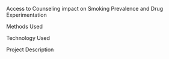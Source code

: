 Access to Counseling impact on Smoking Prevalence and Drug Experimentation

Methods Used 

Technology Used

Project Description
